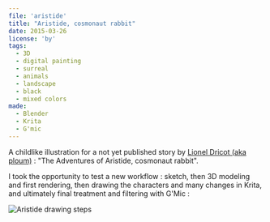 ```yaml
---
file: 'aristide'
title: "Aristide, cosmonaut rabbit"
date: 2015-03-26
license: 'by'
tags:
  - 3D
  - digital painting
  - surreal
  - animals
  - landscape
  - black
  - mixed colors
made:
  - Blender
  - Krita
  - G'mic
---
```


A childlike illustration for a not yet published story by [Lionel Dricot (aka ploum)](http://ploum.net/) : "The Adventures of Aristide, cosmonaut rabbit".

I took the opportunity to test a new workflow : sketch, then 3D modeling and first rendering, then drawing the characters and many changes in Krita, and ultimately final treatment and filtering with G'Mic :

![Aristide drawing steps](/img/blog/aristide-steps.jpg)
